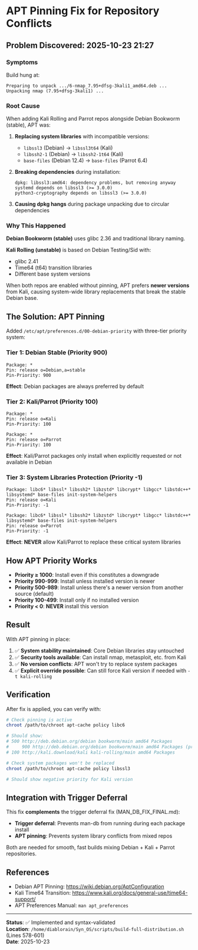 # APT Pinning Fix for Repository Conflicts

## Problem Discovered: 2025-10-23 21:27

### Symptoms

Build hung at:

```
Preparing to unpack .../6-nmap_7.95+dfsg-3kali1_amd64.deb ...
Unpacking nmap (7.95+dfsg-3kali1) ...
```

### Root Cause

When adding Kali Rolling and Parrot repos alongside Debian Bookworm (stable), APT was:

1. **Replacing system libraries** with incompatible versions:
    - `libssl3` (Debian) → `libssl3t64` (Kali)
    - `libssh2-1` (Debian) → `libssh2-1t64` (Kali)
    - `base-files` (Debian 12.4) → `base-files` (Parrot 6.4)
2. **Breaking dependencies** during installation:

    ```
    dpkg: libssl3:amd64: dependency problems, but removing anyway
    systemd depends on libssl3 (>= 3.0.0)
    python3-cryptography depends on libssl3 (>= 3.0.0)
    ```

3. **Causing dpkg hangs** during package unpacking due to circular dependencies

### Why This Happened

**Debian Bookworm (stable)** uses glibc 2.36 and traditional library naming.

**Kali Rolling (unstable)** is based on Debian Testing/Sid with:

-   glibc 2.41
-   Time64 (t64) transition libraries
-   Different base system versions

When both repos are enabled without pinning, APT prefers **newer versions** from Kali, causing system-wide library replacements that break the stable Debian base.

## The Solution: APT Pinning

Added `/etc/apt/preferences.d/00-debian-priority` with three-tier priority system:

### Tier 1: Debian Stable (Priority 900)

```
Package: *
Pin: release o=Debian,a=stable
Pin-Priority: 900
```

**Effect**: Debian packages are always preferred by default

### Tier 2: Kali/Parrot (Priority 100)

```
Package: *
Pin: release o=Kali
Pin-Priority: 100

Package: *
Pin: release o=Parrot
Pin-Priority: 100
```

**Effect**: Kali/Parrot packages only install when explicitly requested or not available in Debian

### Tier 3: System Libraries Protection (Priority -1)

```
Package: libc6* libssl* libssh2* libzstd* libcrypt* libgcc* libstdc++* libsystemd* base-files init-system-helpers
Pin: release o=Kali
Pin-Priority: -1

Package: libc6* libssl* libssh2* libzstd* libcrypt* libgcc* libstdc++* libsystemd* base-files init-system-helpers
Pin: release o=Parrot
Pin-Priority: -1
```

**Effect**: **NEVER** allow Kali/Parrot to replace these critical system libraries

## How APT Priority Works

-   **Priority ≥ 1000**: Install even if this constitutes a downgrade
-   **Priority 990-999**: Install unless installed version is newer
-   **Priority 500-989**: Install unless there's a newer version from another source (default)
-   **Priority 100-499**: Install only if no installed version
-   **Priority < 0**: **NEVER** install this version

## Result

With APT pinning in place:

1. ✅ **System stability maintained**: Core Debian libraries stay untouched
2. ✅ **Security tools available**: Can install nmap, metasploit, etc. from Kali
3. ✅ **No version conflicts**: APT won't try to replace system packages
4. ✅ **Explicit override possible**: Can still force Kali version if needed with `-t kali-rolling`

## Verification

After fix is applied, you can verify with:

```bash
# Check pinning is active
chroot /path/to/chroot apt-cache policy libc6

# Should show:
# 500 http://deb.debian.org/debian bookworm/main amd64 Packages
#     900 http://deb.debian.org/debian bookworm/main amd64 Packages (preferred)
# 100 http://kali.download/kali kali-rolling/main amd64 Packages

# Check system packages won't be replaced
chroot /path/to/chroot apt-cache policy libssl3

# Should show negative priority for Kali version
```

## Integration with Trigger Deferral

This fix **complements** the trigger deferral fix (MAN_DB_FIX_FINAL.md):

-   **Trigger deferral**: Prevents man-db from running during each package install
-   **APT pinning**: Prevents system library conflicts from mixed repos

Both are needed for smooth, fast builds mixing Debian + Kali + Parrot repositories.

## References

-   Debian APT Pinning: https://wiki.debian.org/AptConfiguration
-   Kali Time64 Transition: https://www.kali.org/docs/general-use/time64-support/
-   APT Preferences Manual: `man apt_preferences`

---

**Status**: ✅ Implemented and syntax-validated  
**Location**: `/home/diablorain/Syn_OS/scripts/build-full-distribution.sh` (Lines 578-601)  
**Date**: 2025-10-23
